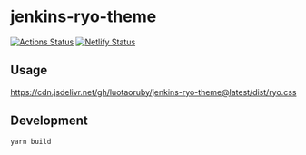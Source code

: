 # jenkins-ryo-theme

[![Actions Status](https://github.com/luotaoruby/jenkins-ryo-theme/workflows/test/badge.svg)](https://github.com/luotao/jenkins-ryo-theme/actions)
[![Netlify Status](https://api.netlify.com/api/v1/badges/3667998f-c611-4491-b08c-a8d6da36e22e/deploy-status)](https://app.netlify.com/sites/fervent-bell-cb0e7b/deploys)

## Usage

https://cdn.jsdelivr.net/gh/luotaoruby/jenkins-ryo-theme@latest/dist/ryo.css

## Development

```
yarn build
```
